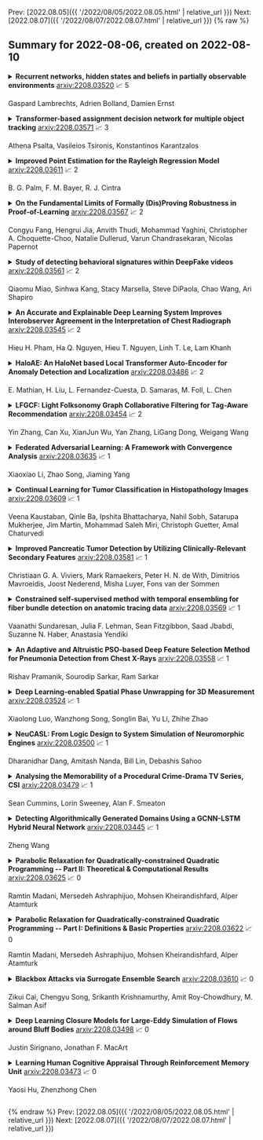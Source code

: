 Prev: [2022.08.05]({{ '/2022/08/05/2022.08.05.html' | relative_url }})  Next: [2022.08.07]({{ '/2022/08/07/2022.08.07.html' | relative_url }})
{% raw %}
## Summary for 2022-08-06, created on 2022-08-10


<details><summary><b>Recurrent networks, hidden states and beliefs in partially observable environments</b>
<a href="https://arxiv.org/abs/2208.03520">arxiv:2208.03520</a>
&#x1F4C8; 5 <br>
<p>Gaspard Lambrechts, Adrien Bolland, Damien Ernst</p></summary>
<p>

**Abstract:** Reinforcement learning aims to learn optimal policies from interaction with environments whose dynamics are unknown. Many methods rely on the approximation of a value function to derive near-optimal policies. In partially observable environments, these functions depend on the complete sequence of observations and past actions, called the history. In this work, we show empirically that recurrent neural networks trained to approximate such value functions internally filter the posterior probability distribution of the current state given the history, called the belief. More precisely, we show that, as a recurrent neural network learns the Q-function, its hidden states become more and more correlated with the beliefs of state variables that are relevant to optimal control. This correlation is measured through their mutual information. In addition, we show that the expected return of an agent increases with the ability of its recurrent architecture to reach a high mutual information between its hidden states and the beliefs. Finally, we show that the mutual information between the hidden states and the beliefs of variables that are irrelevant for optimal control decreases through the learning process. In summary, this work shows that in its hidden states, a recurrent neural network approximating the Q-function of a partially observable environment reproduces a sufficient statistic from the history that is correlated to the relevant part of the belief for taking optimal actions.

</p>
</details>

<details><summary><b>Transformer-based assignment decision network for multiple object tracking</b>
<a href="https://arxiv.org/abs/2208.03571">arxiv:2208.03571</a>
&#x1F4C8; 3 <br>
<p>Athena Psalta, Vasileios Tsironis, Konstantinos Karantzalos</p></summary>
<p>

**Abstract:** Data association is a crucial component for any multiple object tracking (MOT) method that follows the tracking-by-detection paradigm. To generate complete trajectories such methods employ a data association process to establish assignments between detections and existing targets during each timestep. Recent data association approaches try to solve a multi-dimensional linear assignment task or a network flow minimization problem or either tackle it via multiple hypotheses tracking. However, during inference an optimization step that computes optimal assignments is required for every sequence frame adding significant computational complexity in any given solution. To this end, in the context of this work we introduce Transformer-based Assignment Decision Network (TADN) that tackles data association without the need of any explicit optimization during inference. In particular, TADN can directly infer assignment pairs between detections and active targets in a single forward pass of the network. We have integrated TADN in a rather simple MOT framework, we designed a novel training strategy for efficient end-to-end training and demonstrate the high potential of our approach for online visual tracking-by-detection MOT on two popular benchmarks, i.e. MOT17 and UA-DETRAC. Our proposed approach outperforms the state-of-the-art in most evaluation metrics despite its simple nature as a tracker which lacks significant auxiliary components such as occlusion handling or re-identification. The implementation of our method is publicly available at https://github.com/psaltaath/tadn-mot.

</p>
</details>

<details><summary><b>Improved Point Estimation for the Rayleigh Regression Model</b>
<a href="https://arxiv.org/abs/2208.03611">arxiv:2208.03611</a>
&#x1F4C8; 2 <br>
<p>B. G. Palm, F. M. Bayer, R. J. Cintra</p></summary>
<p>

**Abstract:** The Rayleigh regression model was recently proposed for modeling amplitude values of synthetic aperture radar (SAR) image pixels. However, inferences from such model are based on the maximum likelihood estimators, which can be biased for small signal lengths. The Rayleigh regression model for SAR images often takes into account small pixel windows, which may lead to inaccurate results. In this letter, we introduce bias-adjusted estimators tailored for the Rayleigh regression model based on: (i) the Cox and Snell's method; (ii) the Firth's scheme; and (iii) the parametric bootstrap method. We present numerical experiments considering synthetic and actual SAR data sets. The bias-adjusted estimators yield nearly unbiased estimates and accurate modeling results.

</p>
</details>

<details><summary><b>On the Fundamental Limits of Formally (Dis)Proving Robustness in Proof-of-Learning</b>
<a href="https://arxiv.org/abs/2208.03567">arxiv:2208.03567</a>
&#x1F4C8; 2 <br>
<p>Congyu Fang, Hengrui Jia, Anvith Thudi, Mohammad Yaghini, Christopher A. Choquette-Choo, Natalie Dullerud, Varun Chandrasekaran, Nicolas Papernot</p></summary>
<p>

**Abstract:** Proof-of-learning (PoL) proposes a model owner use machine learning training checkpoints to establish a proof of having expended the necessary compute for training. The authors of PoL forego cryptographic approaches and trade rigorous security guarantees for scalability to deep learning by being applicable to stochastic gradient descent and adaptive variants. This lack of formal analysis leaves the possibility that an attacker may be able to spoof a proof for a model they did not train.
  We contribute a formal analysis of why the PoL protocol cannot be formally (dis)proven to be robust against spoofing adversaries. To do so, we disentangle the two roles of proof verification in PoL: (a) efficiently determining if a proof is a valid gradient descent trajectory, and (b) establishing precedence by making it more expensive to craft a proof after training completes (i.e., spoofing). We show that efficient verification results in a tradeoff between accepting legitimate proofs and rejecting invalid proofs because deep learning necessarily involves noise. Without a precise analytical model for how this noise affects training, we cannot formally guarantee if a PoL verification algorithm is robust. Then, we demonstrate that establishing precedence robustly also reduces to an open problem in learning theory: spoofing a PoL post hoc training is akin to finding different trajectories with the same endpoint in non-convex learning. Yet, we do not rigorously know if priori knowledge of the final model weights helps discover such trajectories.
  We conclude that, until the aforementioned open problems are addressed, relying more heavily on cryptography is likely needed to formulate a new class of PoL protocols with formal robustness guarantees. In particular, this will help with establishing precedence. As a by-product of insights from our analysis, we also demonstrate two novel attacks against PoL.

</p>
</details>

<details><summary><b>Study of detecting behavioral signatures within DeepFake videos</b>
<a href="https://arxiv.org/abs/2208.03561">arxiv:2208.03561</a>
&#x1F4C8; 2 <br>
<p>Qiaomu Miao, Sinhwa Kang, Stacy Marsella, Steve DiPaola, Chao Wang, Ari Shapiro</p></summary>
<p>

**Abstract:** There is strong interest in the generation of synthetic video imagery of people talking for various purposes, including entertainment, communication, training, and advertisement. With the development of deep fake generation models, synthetic video imagery will soon be visually indistinguishable to the naked eye from a naturally capture video. In addition, many methods are continuing to improve to avoid more careful, forensic visual analysis. Some deep fake videos are produced through the use of facial puppetry, which directly controls the head and face of the synthetic image through the movements of the actor, allow the actor to 'puppet' the image of another. In this paper, we address the question of whether one person's movements can be distinguished from the original speaker by controlling the visual appearance of the speaker but transferring the behavior signals from another source. We conduct a study by comparing synthetic imagery that: 1) originates from a different person speaking a different utterance, 2) originates from the same person speaking a different utterance, and 3) originates from a different person speaking the same utterance. Our study shows that synthetic videos in all three cases are seen as less real and less engaging than the original source video. Our results indicate that there could be a behavioral signature that is detectable from a person's movements that is separate from their visual appearance, and that this behavioral signature could be used to distinguish a deep fake from a properly captured video.

</p>
</details>

<details><summary><b>An Accurate and Explainable Deep Learning System Improves Interobserver Agreement in the Interpretation of Chest Radiograph</b>
<a href="https://arxiv.org/abs/2208.03545">arxiv:2208.03545</a>
&#x1F4C8; 2 <br>
<p>Hieu H. Pham, Ha Q. Nguyen, Hieu T. Nguyen, Linh T. Le, Lam Khanh</p></summary>
<p>

**Abstract:** Recent artificial intelligence (AI) algorithms have achieved radiologist-level performance on various medical classification tasks. However, only a few studies addressed the localization of abnormal findings from CXR scans, which is essential in explaining the image-level classification to radiologists. We introduce in this paper an explainable deep learning system called VinDr-CXR that can classify a CXR scan into multiple thoracic diseases and, at the same time, localize most types of critical findings on the image. VinDr-CXR was trained on 51,485 CXR scans with radiologist-provided bounding box annotations. It demonstrated a comparable performance to experienced radiologists in classifying 6 common thoracic diseases on a retrospective validation set of 3,000 CXR scans, with a mean area under the receiver operating characteristic curve (AUROC) of 0.967 (95% confidence interval [CI]: 0.958-0.975). The VinDr-CXR was also externally validated in independent patient cohorts and showed its robustness. For the localization task with 14 types of lesions, our free-response receiver operating characteristic (FROC) analysis showed that the VinDr-CXR achieved a sensitivity of 80.2% at the rate of 1.0 false-positive lesion identified per scan. A prospective study was also conducted to measure the clinical impact of the VinDr-CXR in assisting six experienced radiologists. The results indicated that the proposed system, when used as a diagnosis supporting tool, significantly improved the agreement between radiologists themselves with an increase of 1.5% in mean Fleiss' Kappa. We also observed that, after the radiologists consulted VinDr-CXR's suggestions, the agreement between each of them and the system was remarkably increased by 3.3% in mean Cohen's Kappa.

</p>
</details>

<details><summary><b>HaloAE: An HaloNet based Local Transformer Auto-Encoder for Anomaly Detection and Localization</b>
<a href="https://arxiv.org/abs/2208.03486">arxiv:2208.03486</a>
&#x1F4C8; 2 <br>
<p>E. Mathian, H. Liu, L. Fernandez-Cuesta, D. Samaras, M. Foll, L. Chen</p></summary>
<p>

**Abstract:** Unsupervised anomaly detection and localization is a crucial task as it is impossible to collect and label all possible anomalies. Many studies have emphasized the importance of integrating local and global information to achieve accurate segmentation of anomalies. To this end, there has been a growing interest in Transformer, which allows modeling long-range content interactions. However, global interactions through self attention are generally too expensive for most image scales. In this study, we introduce HaloAE, the first auto-encoder based on a local 2D version of Transformer with HaloNet. With HaloAE, we have created a hybrid model that combines convolution and local 2D block-wise self-attention layers and jointly performs anomaly detection and segmentation through a single model. We achieved competitive results on the MVTec dataset, suggesting that vision models incorporating Transformer could benefit from a local computation of the self-attention operation, and pave the way for other applications.

</p>
</details>

<details><summary><b>LFGCF: Light Folksonomy Graph Collaborative Filtering for Tag-Aware Recommendation</b>
<a href="https://arxiv.org/abs/2208.03454">arxiv:2208.03454</a>
&#x1F4C8; 2 <br>
<p>Yin Zhang, Can Xu, XianJun Wu, Yan Zhang, LiGang Dong, Weigang Wang</p></summary>
<p>

**Abstract:** Tag-aware recommendation is a task of predicting a personalized list of items for a user by their tagging behaviors. It is crucial for many applications with tagging capabilities like last.fm or movielens. Recently, many efforts have been devoted to improving Tag-aware recommendation systems (TRS) with Graph Convolutional Networks (GCN), which has become new state-of-the-art for the general recommendation. However, some solutions are directly inherited from GCN without justifications, which is difficult to alleviate the sparsity, ambiguity, and redundancy issues introduced by tags, thus adding to difficulties of training and degrading recommendation performance.
  In this work, we aim to simplify the design of GCN to make it more concise for TRS. We propose a novel tag-aware recommendation model named Light Folksonomy Graph Collaborative Filtering (LFGCF), which only includes the essential GCN components. Specifically, LFGCF first constructs Folksonomy Graphs from the records of user assigning tags and item getting tagged. Then we leverage the simple design of aggregation to learn the high-order representations on Folksonomy Graphs and use the weighted sum of the embeddings learned at several layers for information updating. We share tags embeddings to bridge the information gap between users and items. Besides, a regularization function named TransRT is proposed to better depict user preferences and item features. Extensive hyperparameters experiments and ablation studies on three real-world datasets show that LFGCF uses fewer parameters and significantly outperforms most baselines for the tag-aware top-N recommendations.

</p>
</details>

<details><summary><b>Federated Adversarial Learning: A Framework with Convergence Analysis</b>
<a href="https://arxiv.org/abs/2208.03635">arxiv:2208.03635</a>
&#x1F4C8; 1 <br>
<p>Xiaoxiao Li, Zhao Song, Jiaming Yang</p></summary>
<p>

**Abstract:** Federated learning (FL) is a trending training paradigm to utilize decentralized training data. FL allows clients to update model parameters locally for several epochs, then share them to a global model for aggregation. This training paradigm with multi-local step updating before aggregation exposes unique vulnerabilities to adversarial attacks. Adversarial training is a popular and effective method to improve the robustness of networks against adversaries. In this work, we formulate a general form of federated adversarial learning (FAL) that is adapted from adversarial learning in the centralized setting. On the client side of FL training, FAL has an inner loop to generate adversarial samples for adversarial training and an outer loop to update local model parameters. On the server side, FAL aggregates local model updates and broadcast the aggregated model. We design a global robust training loss and formulate FAL training as a min-max optimization problem. Unlike the convergence analysis in classical centralized training that relies on the gradient direction, it is significantly harder to analyze the convergence in FAL for three reasons: 1) the complexity of min-max optimization, 2) model not updating in the gradient direction due to the multi-local updates on the client-side before aggregation and 3) inter-client heterogeneity. We address these challenges by using appropriate gradient approximation and coupling techniques and present the convergence analysis in the over-parameterized regime. Our main result theoretically shows that the minimum loss under our algorithm can converge to $ε$ small with chosen learning rate and communication rounds. It is noteworthy that our analysis is feasible for non-IID clients.

</p>
</details>

<details><summary><b>Continual Learning for Tumor Classification in Histopathology Images</b>
<a href="https://arxiv.org/abs/2208.03609">arxiv:2208.03609</a>
&#x1F4C8; 1 <br>
<p>Veena Kaustaban, Qinle Ba, Ipshita Bhattacharya, Nahil Sobh, Satarupa Mukherjee, Jim Martin, Mohammad Saleh Miri, Christoph Guetter, Amal Chaturvedi</p></summary>
<p>

**Abstract:** Recent years have seen great advancements in the development of deep learning models for histopathology image analysis in digital pathology applications, evidenced by the increasingly common deployment of these models in both research and clinical settings. Although such models have shown unprecedented performance in solving fundamental computational tasks in DP applications, they suffer from catastrophic forgetting when adapted to unseen data with transfer learning. With an increasing need for deep learning models to handle ever changing data distributions, including evolving patient population and new diagnosis assays, continual learning models that alleviate model forgetting need to be introduced in DP based analysis. However, to our best knowledge, there is no systematic study of such models for DP-specific applications. Here, we propose CL scenarios in DP settings, where histopathology image data from different sources/distributions arrive sequentially, the knowledge of which is integrated into a single model without training all the data from scratch. We then established an augmented dataset for colorectal cancer H&E classification to simulate shifts of image appearance and evaluated CL model performance in the proposed CL scenarios. We leveraged a breast tumor H&E dataset along with the colorectal cancer to evaluate CL from different tumor types. In addition, we evaluated CL methods in an online few-shot setting under the constraints of annotation and computational resources. We revealed promising results of CL in DP applications, potentially paving the way for application of these methods in clinical practice.

</p>
</details>

<details><summary><b>Improved Pancreatic Tumor Detection by Utilizing Clinically-Relevant Secondary Features</b>
<a href="https://arxiv.org/abs/2208.03581">arxiv:2208.03581</a>
&#x1F4C8; 1 <br>
<p>Christiaan G. A. Viviers, Mark Ramaekers, Peter H. N. de With, Dimitrios Mavroeidis, Joost Nederend, Misha Luyer, Fons van der Sommen</p></summary>
<p>

**Abstract:** Pancreatic cancer is one of the global leading causes of cancer-related deaths. Despite the success of Deep Learning in computer-aided diagnosis and detection (CAD) methods, little attention has been paid to the detection of Pancreatic Cancer. We propose a method for detecting pancreatic tumor that utilizes clinically-relevant features in the surrounding anatomical structures, thereby better aiming to exploit the radiologist's knowledge compared to other, conventional deep learning approaches. To this end, we collect a new dataset consisting of 99 cases with pancreatic ductal adenocarcinoma (PDAC) and 97 control cases without any pancreatic tumor. Due to the growth pattern of pancreatic cancer, the tumor may not be always visible as a hypodense lesion, therefore experts refer to the visibility of secondary external features that may indicate the presence of the tumor. We propose a method based on a U-Net-like Deep CNN that exploits the following external secondary features: the pancreatic duct, common bile duct and the pancreas, along with a processed CT scan. Using these features, the model segments the pancreatic tumor if it is present. This segmentation for classification and localization approach achieves a performance of 99% sensitivity (one case missed) and 99% specificity, which realizes a 5% increase in sensitivity over the previous state-of-the-art method. The model additionally provides location information with reasonable accuracy and a shorter inference time compared to previous PDAC detection methods. These results offer a significant performance improvement and highlight the importance of incorporating the knowledge of the clinical expert when developing novel CAD methods.

</p>
</details>

<details><summary><b>Constrained self-supervised method with temporal ensembling for fiber bundle detection on anatomic tracing data</b>
<a href="https://arxiv.org/abs/2208.03569">arxiv:2208.03569</a>
&#x1F4C8; 1 <br>
<p>Vaanathi Sundaresan, Julia F. Lehman, Sean Fitzgibbon, Saad Jbabdi, Suzanne N. Haber, Anastasia Yendiki</p></summary>
<p>

**Abstract:** Anatomic tracing data provides detailed information on brain circuitry essential for addressing some of the common errors in diffusion MRI tractography. However, automated detection of fiber bundles on tracing data is challenging due to sectioning distortions, presence of noise and artifacts and intensity/contrast variations. In this work, we propose a deep learning method with a self-supervised loss function that takes anatomy-based constraints into account for accurate segmentation of fiber bundles on the tracer sections from macaque brains. Also, given the limited availability of manual labels, we use a semi-supervised training technique for efficiently using unlabeled data to improve the performance, and location constraints for further reduction of false positives. Evaluation of our method on unseen sections from a different macaque yields promising results with a true positive rate of ~0.90. The code for our method is available at https://github.com/v-sundaresan/fiberbundle_seg_tracing.

</p>
</details>

<details><summary><b>An Adaptive and Altruistic PSO-based Deep Feature Selection Method for Pneumonia Detection from Chest X-Rays</b>
<a href="https://arxiv.org/abs/2208.03558">arxiv:2208.03558</a>
&#x1F4C8; 1 <br>
<p>Rishav Pramanik, Sourodip Sarkar, Ram Sarkar</p></summary>
<p>

**Abstract:** Pneumonia is one of the major reasons for child mortality especially in income-deprived regions of the world. Although it can be detected and treated with very less sophisticated instruments and medication, Pneumonia detection still remains a major concern in developing countries. Computer-aided based diagnosis (CAD) systems can be used in such countries due to their lower operating costs than professional medical experts. In this paper, we propose a CAD system for Pneumonia detection from Chest X-rays, using the concepts of deep learning and a meta-heuristic algorithm. We first extract deep features from the pre-trained ResNet50, fine-tuned on a target Pneumonia dataset. Then, we propose a feature selection technique based on particle swarm optimization (PSO), which is modified using a memory-based adaptation parameter, and enriched by incorporating an altruistic behavior into the agents. We name our feature selection method as adaptive and altruistic PSO (AAPSO). The proposed method successfully eliminates non-informative features obtained from the ResNet50 model, thereby improving the Pneumonia detection ability of the overall framework. Extensive experimentation and thorough analysis on a publicly available Pneumonia dataset establish the superiority of the proposed method over several other frameworks used for Pneumonia detection. Apart from Pneumonia detection, AAPSO is further evaluated on some standard UCI datasets, gene expression datasets for cancer prediction and a COVID-19 prediction dataset. The overall results are satisfactory, thereby confirming the usefulness of AAPSO in dealing with varied real-life problems. The supporting source codes of this work can be found at https://github.com/rishavpramanik/AAPSO

</p>
</details>

<details><summary><b>Deep Learning-enabled Spatial Phase Unwrapping for 3D Measurement</b>
<a href="https://arxiv.org/abs/2208.03524">arxiv:2208.03524</a>
&#x1F4C8; 1 <br>
<p>Xiaolong Luo, Wanzhong Song, Songlin Bai, Yu Li, Zhihe Zhao</p></summary>
<p>

**Abstract:** In terms of 3D imaging speed and system cost, the single-camera system projecting single-frequency patterns is the ideal option among all proposed Fringe Projection Profilometry (FPP) systems. This system necessitates a robust spatial phase unwrapping (SPU) algorithm. However, robust SPU remains a challenge in complex scenes. Quality-guided SPU algorithms need more efficient ways to identify the unreliable points in phase maps before unwrapping. End-to-end deep learning SPU methods face generality and interpretability problems. This paper proposes a hybrid method combining deep learning and traditional path-following for robust SPU in FPP. This hybrid SPU scheme demonstrates better robustness than traditional quality-guided SPU methods, better interpretability than end-to-end deep learning scheme, and generality on unseen data. Experiments on the real dataset of multiple illumination conditions and multiple FPP systems differing in image resolution, the number of fringes, fringe direction, and optics wavelength verify the effectiveness of the proposed method.

</p>
</details>

<details><summary><b>NeuCASL: From Logic Design to System Simulation of Neuromorphic Engines</b>
<a href="https://arxiv.org/abs/2208.03500">arxiv:2208.03500</a>
&#x1F4C8; 1 <br>
<p>Dharanidhar Dang, Amitash Nanda, Bill Lin, Debashis Sahoo</p></summary>
<p>

**Abstract:** With Moore's law saturating and Dennard scaling hitting its wall, traditional Von Neuman systems cannot offer the GFlops/watt for compute-intensive algorithms such as CNN. Recent trends in unconventional computing approaches give us hope to design highly energy-efficient computing systems for such algorithms. Neuromorphic computing is a promising such approach with its brain-inspired circuitry, use of emerging technologies, and low-power nature. Researchers use a variety of novel technologies such as memristors, silicon photonics, FinFET, and carbon nanotubes to demonstrate a neuromorphic computer. However, a flexible CAD tool to start from neuromorphic logic design and go up to architectural simulation is yet to be demonstrated to support the rise of this promising paradigm. In this project, we aim to build NeuCASL, an opensource python-based full system CAD framework for neuromorphic logic design, circuit simulation, and system performance and reliability estimation. This is a first of its kind to the best of our knowledge.

</p>
</details>

<details><summary><b>Analysing the Memorability of a Procedural Crime-Drama TV Series, CSI</b>
<a href="https://arxiv.org/abs/2208.03479">arxiv:2208.03479</a>
&#x1F4C8; 1 <br>
<p>Sean Cummins, Lorin Sweeney, Alan F. Smeaton</p></summary>
<p>

**Abstract:** We investigate the memorability of a 5-season span of a popular crime-drama TV series, CSI, through the application of a vision transformer fine-tuned on the task of predicting video memorability. By investigating the popular genre of crime-drama TV through the use of a detailed annotated corpus combined with video memorability scores, we show how to extrapolate meaning from the memorability scores generated on video shots. We perform a quantitative analysis to relate video shot memorability to a variety of aspects of the show. The insights we present in this paper illustrate the importance of video memorability in applications which use multimedia in areas like education, marketing, indexing, as well as in the case here namely TV and film production.

</p>
</details>

<details><summary><b>Detecting Algorithmically Generated Domains Using a GCNN-LSTM Hybrid Neural Network</b>
<a href="https://arxiv.org/abs/2208.03445">arxiv:2208.03445</a>
&#x1F4C8; 1 <br>
<p>Zheng Wang</p></summary>
<p>

**Abstract:** Domain generation algorithm (DGA) is used by botnets to build a stealthy command and control (C&C) communication channel between the C&C server and the bots. A DGA can periodically produce a large number of pseudo-random algorithmically generated domains (AGDs). AGD detection algorithms provide a lightweight, promising solution in response to the existing DGA techniques. In this paper, a GCNN (gated convolutional neural network)-LSTM (long short-term memory) Hybrid Neural Network (GLHNN) for AGD detection is proposed. In GLHNN, GCNN is applied to extract the informative features from domain names on top of LSTM which further processes the feature sequence. GLHNN is experimentally validated using representative AGDs covering six classes of DGAs. GLHNN is compared with the state-of-the-art detection models and demonstrates the best overall detection performance among these tested models.

</p>
</details>

<details><summary><b>Parabolic Relaxation for Quadratically-constrained Quadratic Programming -- Part II: Theoretical & Computational Results</b>
<a href="https://arxiv.org/abs/2208.03625">arxiv:2208.03625</a>
&#x1F4C8; 0 <br>
<p>Ramtin Madani, Mersedeh Ashraphijuo, Mohsen Kheirandishfard, Alper Atamturk</p></summary>
<p>

**Abstract:** In the first part of this work [32], we introduce a convex parabolic relaxation for quadratically-constrained quadratic programs, along with a sequential penalized parabolic relaxation algorithm to recover near-optimal feasible solutions. In this second part, we show that starting from a feasible solution or a near-feasible solution satisfying certain regularity conditions, the sequential penalized parabolic relaxation algorithm convergences to a point which satisfies Karush-Kuhn-Tucker optimality conditions. Next, we present numerical experiments on benchmark non-convex QCQP problems as well as large-scale instances of system identification problem demonstrating the efficiency of the proposed approach.

</p>
</details>

<details><summary><b>Parabolic Relaxation for Quadratically-constrained Quadratic Programming -- Part I: Definitions & Basic Properties</b>
<a href="https://arxiv.org/abs/2208.03622">arxiv:2208.03622</a>
&#x1F4C8; 0 <br>
<p>Ramtin Madani, Mersedeh Ashraphijuo, Mohsen Kheirandishfard, Alper Atamturk</p></summary>
<p>

**Abstract:** For general quadratically-constrained quadratic programming (QCQP), we propose a parabolic relaxation described with convex quadratic constraints. An interesting property of the parabolic relaxation is that the original non-convex feasible set is contained on the boundary of the parabolic relaxation. Under certain assumptions, this property enables one to recover near-optimal feasible points via objective penalization. Moreover, through an appropriate change of coordinates that requires a one-time computation of an optimal basis, the easier-to-solve parabolic relaxation can be made as strong as a semidefinite programming (SDP) relaxation, which can be effective in accelerating algorithms that require solving a sequence of convex surrogates. The majority of theoretical and computational results are given in the next part of this work [57].

</p>
</details>

<details><summary><b>Blackbox Attacks via Surrogate Ensemble Search</b>
<a href="https://arxiv.org/abs/2208.03610">arxiv:2208.03610</a>
&#x1F4C8; 0 <br>
<p>Zikui Cai, Chengyu Song, Srikanth Krishnamurthy, Amit Roy-Chowdhury, M. Salman Asif</p></summary>
<p>

**Abstract:** Blackbox adversarial attacks can be categorized into transfer- and query-based attacks. Transfer methods do not require any feedback from the victim model, but provide lower success rates compared to query-based methods. Query attacks often require a large number of queries for success. To achieve the best of both approaches, recent efforts have tried to combine them, but still require hundreds of queries to achieve high success rates (especially for targeted attacks). In this paper, we propose a novel method for blackbox attacks via surrogate ensemble search (BASES) that can generate highly successful blackbox attacks using an extremely small number of queries. We first define a perturbation machine that generates a perturbed image by minimizing a weighted loss function over a fixed set of surrogate models. To generate an attack for a given victim model, we search over the weights in the loss function using queries generated by the perturbation machine. Since the dimension of the search space is small (same as the number of surrogate models), the search requires a small number of queries. We demonstrate that our proposed method achieves better success rate with at least 30x fewer queries compared to state-of-the-art methods on different image classifiers trained with ImageNet (including VGG-19, DenseNet-121, and ResNext-50). In particular, our method requires as few as 3 queries per image (on average) to achieve more than a 90% success rate for targeted attacks and 1-2 queries per image for over a 99% success rate for non-targeted attacks. Our method is also effective on Google Cloud Vision API and achieved a 91% non-targeted attack success rate with 2.9 queries per image. We also show that the perturbations generated by our proposed method are highly transferable and can be adopted for hard-label blackbox attacks.

</p>
</details>

<details><summary><b>Deep Learning Closure Models for Large-Eddy Simulation of Flows around Bluff Bodies</b>
<a href="https://arxiv.org/abs/2208.03498">arxiv:2208.03498</a>
&#x1F4C8; 0 <br>
<p>Justin Sirignano, Jonathan F. MacArt</p></summary>
<p>

**Abstract:** A deep learning (DL) closure model for large-eddy simulation (LES) is developed and evaluated for incompressible flows around a rectangular cylinder at moderate Reynolds numbers. Near-wall flow simulation remains a central challenge in aerodynamic modeling: RANS predictions of separated flows are often inaccurate, while LES can require prohibitively small near-wall mesh sizes. The DL-LES model is trained using adjoint PDE optimization methods to match, as closely as possible, direct numerical simulation (DNS) data. It is then evaluated out-of-sample (i.e., for new aspect ratios and Reynolds numbers not included in the training data) and compared against a standard LES model (the dynamic Smagorinsky model). The DL-LES model outperforms dynamic Smagorinsky and is able to achieve accurate LES predictions on a relatively coarse mesh (downsampled from the DNS grid by a factor of four in each Cartesian direction). We study the accuracy of the DL-LES model for predicting the drag coefficient, mean flow, and Reynolds stress. A crucial challenge is that the LES quantities of interest are the steady-state flow statistics; for example, the time-averaged mean velocity $\bar{u}(x) = \displaystyle \lim_{t \rightarrow \infty} \frac{1}{t} \int_0^t u(s,x) dx$. Calculating the steady-state flow statistics therefore requires simulating the DL-LES equations over a large number of flow times through the domain; it is a non-trivial question whether an unsteady partial differential equation model whose functional form is defined by a deep neural network can remain stable and accurate on $t \in [0, \infty)$. Our results demonstrate that the DL-LES model is accurate and stable over large physical time spans, enabling the estimation of the steady-state statistics for the velocity, fluctuations, and drag coefficient of turbulent flows around bluff bodies relevant to aerodynamic applications.

</p>
</details>

<details><summary><b>Learning Human Cognitive Appraisal Through Reinforcement Memory Unit</b>
<a href="https://arxiv.org/abs/2208.03473">arxiv:2208.03473</a>
&#x1F4C8; 0 <br>
<p>Yaosi Hu, Zhenzhong Chen</p></summary>
<p>

**Abstract:** We propose a novel memory-enhancing mechanism for recurrent neural networks that exploits the effect of human cognitive appraisal in sequential assessment tasks. We conceptualize the memory-enhancing mechanism as Reinforcement Memory Unit (RMU) that contains an appraisal state together with two positive and negative reinforcement memories. The two reinforcement memories are decayed or strengthened by stronger stimulus. Thereafter the appraisal state is updated through the competition of positive and negative reinforcement memories. Therefore, RMU can learn the appraisal variation under violent changing of the stimuli for estimating human affective experience. As shown in the experiments of video quality assessment and video quality of experience tasks, the proposed reinforcement memory unit achieves superior performance among recurrent neural networks, that demonstrates the effectiveness of RMU for modeling human cognitive appraisal.

</p>
</details>


{% endraw %}
Prev: [2022.08.05]({{ '/2022/08/05/2022.08.05.html' | relative_url }})  Next: [2022.08.07]({{ '/2022/08/07/2022.08.07.html' | relative_url }})